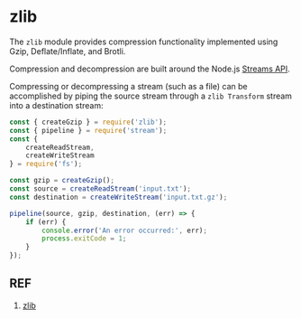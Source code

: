 # zlib

The `zlib` module provides compression functionality implemented using Gzip, Deflate/Inflate, and Brotli.

Compression and decompression are built around the Node.js [Streams API](./stream.md).

Compressing or decompressing a stream (such as a file) can be accomplished by piping the source stream through a `zlib Transform` stream into a destination stream:

```js
const { createGzip } = require('zlib');
const { pipeline } = require('stream');
const {
    createReadStream,
    createWriteStream
} = require('fs');

const gzip = createGzip();
const source = createReadStream('input.txt');
const destination = createWriteStream('input.txt.gz');

pipeline(source, gzip, destination, (err) => {
    if (err) {
        console.error('An error occurred:', err);
        process.exitCode = 1;
    }
});
```

## REF

1. [zlib](https://nodejs.org/api/zlib.html)
